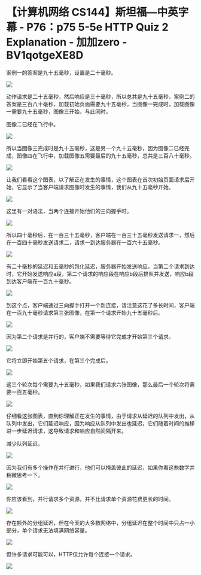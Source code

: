 # 【计算机网络 CS144】斯坦福—中英字幕 - P76：p75 5-5e HTTP Quiz 2 Explanation - 加加zero - BV1qotgeXE8D

案例一的答案是九十五毫秒，设置是二十毫秒。

![](img/ad9639c48a4db2675cfcbce1acf56bb0_1.png)

动作请求是二十五毫秒，然后响应是三十毫秒，所以总共是九十五毫秒，案例二的答案是三百八十毫秒，加载初始页面需要九十五毫秒，当图像一完成时，加载图像一需要九十五毫秒，图像三开始，与此同时。

图像二已经在飞行中。

![](img/ad9639c48a4db2675cfcbce1acf56bb0_3.png)

所以当图像三完成时是九十五毫秒，这是另一个九十五毫秒，因为图像二已经完成，图像四在飞行中，加载图像五需要最后的九十五毫秒，总共是三百八十毫秒。



![](img/ad9639c48a4db2675cfcbce1acf56bb0_5.png)

让我们看看这个图表，以了解正在发生的事情，这个图表在首次初始页面请求后开始，它显示了当客户端请求图像时发生的事情，我们从九十五毫秒开始。



![](img/ad9639c48a4db2675cfcbce1acf56bb0_7.png)

这里有一对语法，当两个连接开始他们的三向握手时。

![](img/ad9639c48a4db2675cfcbce1acf56bb0_9.png)

所以四十毫秒后，在一百三十五毫秒，客户端在一百三十五毫秒发送请求一，然后在一百四十毫秒发送请求二，请求一到达服务器在一百六十五毫秒。



![](img/ad9639c48a4db2675cfcbce1acf56bb0_11.png)

有二十毫秒的延迟和五毫秒的包化延迟，服务器开始发送响应，当第二个请求到达时，它开始发送响应a段，第二个请求的响应段在响应b段后排队并发送，响应b段到达客户端在一百九十毫秒。



![](img/ad9639c48a4db2675cfcbce1acf56bb0_13.png)

到这个点，客户端通过三向握手打开一个新连接，请注意这花了多长时间，客户端在一百九十毫秒请求第三张图像，在第一个请求开始九十五毫秒后。



![](img/ad9639c48a4db2675cfcbce1acf56bb0_15.png)

因为第二个请求是并行的，客户端不需要等待它完成才开始第三个请求。

![](img/ad9639c48a4db2675cfcbce1acf56bb0_17.png)

它将立即开始第五个请求，在第三个完成后。

![](img/ad9639c48a4db2675cfcbce1acf56bb0_19.png)

这三个轮次每个需要九十五毫秒，如果我们请求六张图像，那么最后一个轮次将需要一百五毫秒。

![](img/ad9639c48a4db2675cfcbce1acf56bb0_21.png)

仔细看这张图表，直到你理解正在发生的事情，由于请求从延迟的队列中发出，从队列中发出，它们延迟响应，因为响应从队列中发出也延迟，它们随着时间的推移进一步延迟请求，这导致请求和响应自然间隔开来。

减少队列延迟。

![](img/ad9639c48a4db2675cfcbce1acf56bb0_23.png)

因为我们有多个操作在并行进行，他们可以掩盖彼此的延迟，如果你看这些数字并稍微思考一下。

![](img/ad9639c48a4db2675cfcbce1acf56bb0_25.png)

你应该看到，并行请求多个资源，并不比请求单个资源花费更长的时间。

![](img/ad9639c48a4db2675cfcbce1acf56bb0_27.png)

存在额外的分组延迟，但在今天的大多数网络中，分组延迟在整个时间中只占一小部分，单个请求无法填满网络容量。



![](img/ad9639c48a4db2675cfcbce1acf56bb0_29.png)

但许多请求可能可以，HTTP仅允许每个连接一个请求。

![](img/ad9639c48a4db2675cfcbce1acf56bb0_31.png)